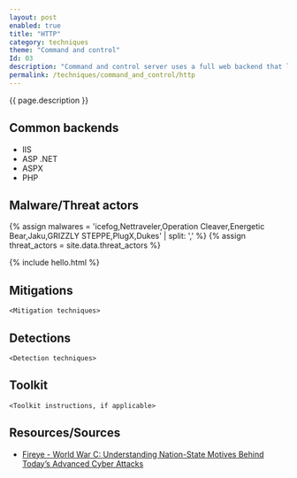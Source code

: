 ```yaml
---
layout: post
enabled: true
title: "HTTP"
category: techniques
theme: "Command and control"
Id: 03
description: "Command and control server uses a full web backend that lets the attacker directly control the victims via a web browser. These HTTP channels may be plain-text or encrypted with SSL."
permalink: /techniques/command_and_control/http
---
```

{{ page.description }}


## Common backends

* IIS
* ASP .NET
* ASPX
* PHP

## Malware/Threat actors

{% assign malwares = 'icefog,Nettraveler,Operation Cleaver,Energetic Bear,Jaku,GRIZZLY STEPPE,PlugX,Dukes' | split: ',' %}
{% assign threat_actors = site.data.threat_actors %}

<div class="goodbye2222222">
{% include hello.html %}
</div>

## Mitigations

`<Mitigation techniques>`

## Detections

`<Detection techniques>`

## Toolkit

`<Toolkit instructions, if applicable>`

## Resources/Sources

* [Fireye - World War C: Understanding Nation-State Motives Behind Today’s Advanced Cyber Attacks](https://github.com/CyberMonitor/APT_CyberCriminal_Campagin_Collections/blob/master/2013/fireeye-wwc-report.pdf)